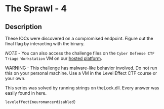 # The Sprawl - 4

## Description

These IOCs were discovered on a compromised endpoint. Figure out the final flag by interacting with the binary.

*NOTE* - You can also access the challenge files on the `Cyber Defense CTF Triage Workstation` VM on our [hosted platform](https://training.leveleffect.com/courses/f4a9466f-edb0-42ff-bb0e-a95af2b05de5).

WARNING - This challenge has malware-like behavior involved. Do not run this on your personal machine. Use a VM in the Level Effect CTF course or your own. 



This series was solved by running strings on theLock.dll. Every answer was easily found in here.

```
leveleffect{neuromancerdisabled}
```


